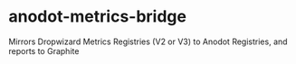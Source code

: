 # anodot-metrics-bridge
Mirrors Dropwizard Metrics Registries (V2 or V3) to Anodot Registries, and reports to Graphite
